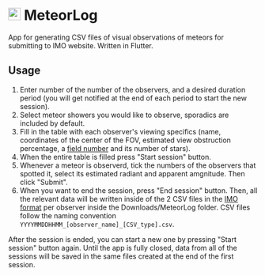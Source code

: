 # <img src="https://cdn-icons-png.flaticon.com/512/1734/1734190.png" alt="meteors" width="25"> MeteorLog

App for generating CSV files of visual observations of meteors for submitting to IMO website. Written in Flutter.

## Usage

1. Enter number of the number of the observers, and a desired duration period (you will get notified at the end of each period to start the new session).
2. Select meteor showers you would like to observe, sporadics are included by default.
3. Fill in the table with each observer's viewing specifics (name, coordinates of the center of the FOV, estimated view obstruction percentage, a [field number](https://www.imo.net/observations/methods/visual-observation/major/observation/#table1) and its number of stars).
4. When the entire table is filled press "Start session" button.
5. Whenever a meteor is observerd, tick the numbers of the observers that spotted it, select its estimated radiant and apparent amgnitude. Then click "Submit".
6. When you want to end the session, press "End session" button. Then, all the relevant data will be written inside of the 2 CSV files in the [IMO format](https://www.imo.net/members/imo_observation/upload_observation_help) per observer inside the Downloads/MeteorLog folder. CSV files follow the naming convention `YYYYMMDDHHMM_[observer_name]_[CSV_type].csv`.

After the session is ended, you can start a new one by pressing "Start session" button again. Until the app is fully closed, data from all of the sessions will be saved in the same files created at the end of the first session.
